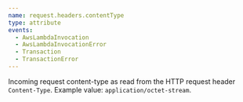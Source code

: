 ```yaml
---
name: request.headers.contentType
type: attribute
events:
  - AwsLambdaInvocation
  - AwsLambdaInvocationError
  - Transaction
  - TransactionError
---
```


Incoming request content-type as read from the HTTP request header `Content-Type`. Example value: `application/octet-stream`.